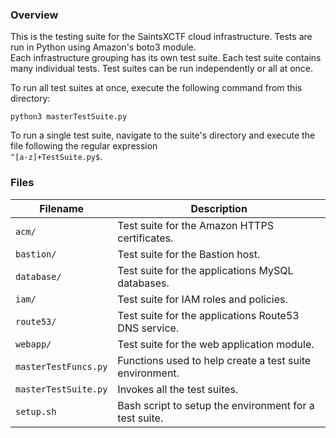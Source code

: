### Overview

This is the testing suite for the SaintsXCTF cloud infrastructure.  Tests are run in Python using Amazon's boto3 module.  
Each infrastructure grouping has its own test suite.  Each test suite contains many individual tests.  Test suites can 
be run independently or all at once.

To run all test suites at once, execute the following command from this directory:

```
python3 masterTestSuite.py
```

To run a single test suite, navigate to the suite's directory and execute the file following the regular expression  
`^[a-z]+TestSuite.py$`.

### Files

| Filename             | Description                                                                                  |
|----------------------|----------------------------------------------------------------------------------------------|
| `acm/`               | Test suite for the Amazon HTTPS certificates.                                                |
| `bastion/`           | Test suite for the Bastion host.                                                             |
| `database/`          | Test suite for the applications MySQL databases.                                             |
| `iam/`               | Test suite for IAM roles and policies.                                                       |
| `route53/`           | Test suite for the applications Route53 DNS service.                                         |
| `webapp/`            | Test suite for the web application module.                                                   |
| `masterTestFuncs.py` | Functions used to help create a test suite environment.                                      |
| `masterTestSuite.py` | Invokes all the test suites.                                                                 |
| `setup.sh`           | Bash script to setup the environment for a test suite.                                       |